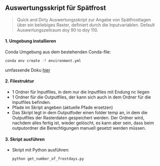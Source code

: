 ## Auswertungsskript für Spätfrost 
> Quick and Dirty Auswertungsskript zur Angabe von Spätfrosttagen über ein beliebiges Raster, definiert durch die Inputvariablen. Default Auswertungszeitraum doy 90 to doy 110.

#### 1. Umgebung installieren 
Conda Umgebung aus dem bestehenden Conda-file: 
```bash
conda env create -f environment.yml
```
umfassende Doku [hier](https://docs.conda.io/projects/conda/en/latest/user-guide/tasks/manage-environments.html#creating-an-environment-from-an-environment-yml-file)

#### 2. Filestruktur 
- 1 Ordner für Inputfiles, in dem nur die Inputfiles mit Endung nc liegen
- 1 Ordner für die Outputfiles, der kann sich auch in dem Ordner für die Inputfiles befinden.
- Pfade im Skript angeben (aktuelle Pfade ersetzen)
- Das Skript legt in dem Outputfoder einen folder temp an, in dem die Outputfiles der Rasterdaten gespeichert werden. Der Ordner wird, nachdem alles fertig ist, wieder gelöscht, es kann aber sein, dass beim outputordner die Berechtigungen manuell gesetzt werden müssen. 

#### 3. Skript ausführen
- Skript mit Python ausführen:
  ```bash
  python get_number_of_frostdays.py
  ```
